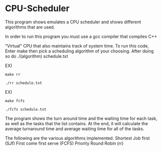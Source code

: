 # CPU-Scheduler
This program shows emulates a CPU scheduler and shows different algorithms that are used.

In order to run this program you must use a gcc compiler that compiles C++

"Virtual" CPU that also maintains track of system time.
To run this code, Enter make then pick a scheduling algorithm of your 
choosing. After doing so do ./(algorithm) schedule.txt

EX) 

    make rr
    
    ./rr schedule.txt
EX) 

    make fcfs
    
    ./fcfs schedule.txt

The program shows the turn around time and the waiting time for each task, as well as the tasks that the list contains. At the end, it will 
calculate the average turnaround time and average waiting time for all
of the tasks.


The following are the various algorithms implemented.
    Shortest Job first (SJf)
    First come first serve (FCFS)
    Priority
    Round Robin (rr)
